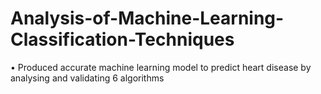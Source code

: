 # Analysis-of-Machine-Learning-Classification-Techniques
• Produced accurate machine learning model to predict heart disease by analysing and validating 6 algorithms 
